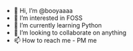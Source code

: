 - 👋 Hi, I’m @booyaaaa
- 👀 I’m interested in FOSS
- 🌱 I’m currently learning Python
- 💞️ I’m looking to collaborate on anything
- 📫 How to reach me - PM me 

<!---
booyaaaa/booyaaaa is a ✨ special ✨ repository because its `README.md` (this file) appears on your GitHub profile.
You can click the Preview link to take a look at your changes.
--->
